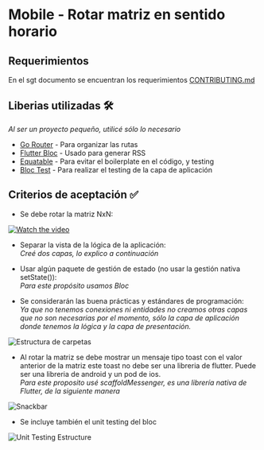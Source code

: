 # Mobile - Rotar matriz en sentido horario 

## Requerimientos

En el sgt documento se encuentran los requerimientos  [CONTRIBUTING.md](https://gist.github.com/villanuevand/xxxxxx)

## Liberias utilizadas 🛠️

_Al ser un proyecto pequeño, utilicé sólo lo necesario_

* [Go Router](https://pub.dev/packages/go_router) - Para organizar las rutas
* [Flutter Bloc](https://pub.dev/packages/flutter_bloc) - Usado para generar RSS
* [Equatable](https://pub.dev/documentation/equatable/latest/) - Para evitar el boilerplate en el código, y testing
* [Bloc Test](https://pub.dev/packages/bloc_test) - Para realizar el testing de la capa de aplicación


## Criterios de aceptación ✅

* Se debe rotar la matriz NxN:</br>

[![Watch the video](https://drive.google.com/uc?export=view&id=11X_c-yZMOIm4MA2I4NISPmK_-hRIoddR)](https://drive.google.com/file/d/16-H36de8YmqWm-nG9VmfNeIRKlnRRHpZ/view?usp=sharing)


* Separar la vista de la lógica de la aplicación:</br>
_Creé dos capas, lo explico a continuación_


* Usar algún paquete de gestión de estado (no usar la gestión nativa setState()):</br>
_Para este propósito usamos Bloc_

* Se considerarán las buena prácticas y estándares de programación: </br>_Ya que no tenemos conexiones ni entidades no creamos otras capas que no son necesarias por el momento, sólo la capa de aplicación donde tenemos la lógica y la capa de presentación._</br>


![Estructura de carpetas](https://drive.google.com/uc?export=view&id=1Qa759qqdECj4Y9M5OxLssog3CVtn2GVT)

* Al rotar la matriz se debe mostrar un mensaje tipo toast con el valor anterior de la matriz este toast no debe ser una libreria de flutter. Puede ser una libreria de android y un pod de ios.</br>
_Para este proposito usé scaffoldMessenger, es una librería nativa de Flutter, de la siguiente manera_</br>

![Snackbar](https://drive.google.com/uc?export=view&id=16N6LAI8OCc_CdznR3xDQDjGGRQzI8hV-)


* Se incluye también el unit testing del bloc</br>

![Unit Testing Estructure](https://drive.google.com/uc?export=view&id=1qvZn353Y6nJT86AgVIyvror1n0LVcMit)




